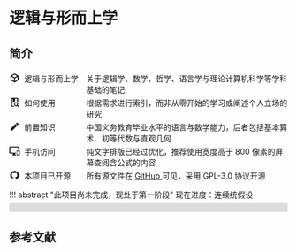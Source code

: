 # 逻辑与形而上学

## 简介

<div class="entry start">
    <img src="assets/icons/cube-outline.svg" style="width: 1.2rem" />
    <div class="sub-entry">
        <div class="caption">逻辑与形而上学</div>
        <div class="value">
            关于逻辑学、数学、哲学、语言学与理论计算机科学等学科基础的笔记
        </div>
    </div>
</div>

<div class="entry start">
    <img src="assets/icons/book-search-outline.svg" style="width: 1.2rem" />
    <div class="sub-entry">
        <div class="caption">如何使用</div>
        <div class="value">
            根据需求进行索引，而非从零开始的学习或阐述个人立场的研究
        </div>
    </div>
</div>

<div class="entry start">
    <img src="assets/icons/pencil.svg" style="width: 1.2rem" />
    <div class="sub-entry">
        <div class="caption">前置知识</div>
        <div class="value">
            中国义务教育毕业水平的语言与数学能力，后者包括基本算术、初等代数与直观几何
        </div>
    </div>
</div>

<div class="entry start">
    <img src="assets/icons/monitor-cellphone.svg" style="width: 1.2rem" />
    <div class="sub-entry">
        <div class="caption">手机访问</div>
        <div class="value">
            纯文字排版已经过优化，推荐使用宽度高于 800 像素的屏幕查阅含公式的内容
        </div>
    </div>
</div>

<div class="entry start">
    <img src="assets/icons/github.svg" style="width: 1.2rem" />
    <div class="sub-entry">
        <div class="caption">本项目已开源</div>
        <div class="value">
            所有源文件在 <a href="https://github.com/ShiinaHiiragi/note/" target="_blank"> GitHub </a> 可见，采用 GPL-3.0 协议开源
        </div>
    </div>
</div>

!!! abstract "此项目尚未完成，现处于第一阶段"
    <label> 现在进度：连续统假设 </label>
    <div class="progress-container">
        <div class="progress-percentage"> </div>
    </div>

## 参考文献

<div class="ref"> </div>

<script>
const refList = [
    {
        author: ["华东师范大学哲学系逻辑学教研室"],
        title: "形式逻辑",
        type: "M",
        year: 2016,
        page: [1, 193],
        press: "华东师大出版社",
        locate: "上海"
    },
    {
        author: ["[英]Julian Baggini", "[美]Peter S. Fosl"],
        title: "简单的哲学",
        type: "M",
        year: 2016,
        page: [1, 266],
        trans: ["陶涛"],
        press: "中国人民大学出版社",
        locate: "北京"
    },
    {
        author: ["[英]Patrick J. Hurley"],
        title: "简明逻辑学导论",
        type: "M",
        year: 2010,
        page: [85, 140],
        trans: ["陈波", "宋文淦", "熊力文", "谷振诣"],
        press: "世界图书出版公司",
        locate: "北京"
    },
    {
        author: ["Robin Turner", "Nick Nicholas"],
        title: "Lojban For Beginners",
        type: "DB/OL",
        page: [1, 185]
    },
    {
        author: ["John W. Cowan"],
        title: "The Complete Lojban Language",
        type: "M",
        page: [489, 503],
        year: 2016,
        press: "Logical Language Group, Incorporated",
        locate: "Fairfax"
    },
    {
        author: ["Leonardo de Moura", "Sebastian Ullrich"],
        title: "The Lean 4 Theorem Prover and Programming Language",
        type: "DB/OL",
        page: [1, 11]
    },
    {
        author: ["David Thrane Christiansen"],
        title: "Functional Programming in Lean",
        type: "DB/OL",
        page: [1, 437]
    },
    {
        author: ["Jeremy Avigad", "Leonardo de Moura", "Soonho Kong", "Sebastian Ullrich"],
        title: "Theorem Proving in Lean 4",
        type: "DB/OL",
        page: [1, 194]
    },
    {
        author: ["Arthur Paulino", "Damiano Testa", "Edward Ayers", "Evgenia Karunus", "Henrik Böving", "Jannis Limperg", "Siddhartha Gadgil", "Siddharth Bhat"],
        title: "Metaprogramming in Lean 4",
        type: "DB/OL",
        page: [1, 103]
    },
    {
        author: ["Microsoft Corporation"],
        title: "Lean Manual",
        type: "DB/OL",
        page: [1, 154]
    },
    {
        author: ["蔡曙山"],
        title: "认知科学导论",
        type: "M",
        year: 2021,
        page: [1, 697],
        press: "人民出版社",
        locate: "北京"
    },
    {
        author: ["[英]Julian Baggini", "[美]Peter S. Fosl"],
        title: "好用的哲学",
        type: "M",
        year: 2016,
        page: [1, 273],
        trans: ["陶涛"],
        press: "中国人民大学出版社",
        locate: "北京"
    },
    {
        author: ["[美]Robert C. Solomon"],
        title: "大问题：简明哲学导论",
        type: "M",
        year: 2018,
        page: [413, 435],
        trans: ["张卜天"],
        press: "清华大学出版社",
        locate: "北京"
    },
    {
        author: ["赵毅衡"],
        title: "符号学：原理与推演",
        type: "M",
        year: 2016,
        page: [1, 390],
        press: "南京大学出版社",
        locate: "南京"
    },
    {
        author: ["陈波"],
        title: "逻辑哲学",
        type: "M",
        year: 2006,
        page: [1, 364],
        press: "北京大学出版社",
        locate: "北京"
    },
    {
        author: ["[美]Stewart Shapiro"],
        title: "数学哲学：对数学的思考",
        type: "M",
        year: 2009,
        page: [1, 281],
        trans: ["郝兆宽", "杨睿之"],
        press: "复旦大学出版社",
        locate: "上海"
    },
    {
        author: ["马明辉"],
        title: "结构证明论",
        type: "M",
        year: 2019,
        page: [1, 252],
        press: "科学出版社",
        locate: "北京",
        plot: 28
    },
    {
        author: ["张清宇"],
        title: "逻辑哲学九章",
        type: "M",
        year: 2004,
        page: [234, 264],
        press: "江苏人民出版社",
        locate: "南京"
    },
    {
        author: ["J. P. Aguilera"],
        title: "The Order of Reflection",
        type: "J",
        page: [1, 21],
        year: 2019,
        arXiv: "1906.11769"
    },
    {
        author: ["David Madore"],
        title: "A Zoo of Ordinals",
        type: "DB/OL",
        page: [1, 10]
    },
    {
        author: ["姚宁远"],
        title: "初等模型论",
        type: "M",
        page: [1, 229],
        press: "复旦大学出版社",
        locate: "上海",
        year: 2018
    },
    {
        author: ["郝兆宽", "杨睿之", "杨跃"],
        title: "递归论：算法与随机性基础",
        type: "M",
        page: [1, 191],
        press: "复旦大学出版社",
        locate: "上海",
        year: 2018
    },
    {
        author: ["[美]Thomas H. Cormen", "[美]Charles E. Leiserson", "[美]Ronald L. Rivest", "[美]Clifford Stein"],
        title: "算法导论",
        type: "M",
        year: 2013,
        page: [25, 36],
        trans: ["殷建平", "徐云", "王刚", "刘晓光", "苏明", "邹恒明", "王宏志"],
        press: "机械工业出版社",
        locate: "上海"
    },
    {
        author: ["[美]Michael Sipser"],
        title: "计算理论导引",
        type: "M",
        year: 2020,
        page: [174, 246],
        trans: ["唐常杰", "陈鹏", "向勇", "刘齐宏"],
        press: "机械工业出版社",
        locate: "上海"
    },
    {
        author: ["郝兆宽", "杨睿之", "杨跃"],
        title: "数理逻辑：证明及其限度",
        type: "M",
        page: [1, 236],
        press: "复旦大学出版社",
        locate: "上海",
        year: 2014
    },
    {
        author: ["田中一之"],
        title: "逆数学と 2 階算術",
        type: "M",
        year: 2018,
        page: [1, 105],
        press: "河合文化教育研究所",
        locate: "名古屋"
    },
    {
        author: ["郝兆宽", "杨跃"],
        title: "集合论：对无穷概念的探索",
        type: "M",
        year: 2014,
        page: [1, 237],
        press: "复旦大学出版社",
        locate: "上海",
        plot: 183
    },
    {
        author: ["杨睿之"],
        title: "作为哲学的数理逻辑",
        type: "M",
        year: 2016,
        page: [1, 182],
        press: "复旦大学出版社",
        locate: "上海",
        plot: 95
    },
    {
        author: ["李文威"],
        title: "代数学方法",
        type: "M",
        year: 2018,
        page: [11, 26],
        press: "高等教育出版社",
        locate: "北京"
    },
    {
        author: ["周焕山"],
        title: "初等代数研究",
        type: "M",
        year: 2014,
        page: [56, 377],
        press: "高等教育出版社",
        locate: "北京"
    },
    {
        author: ["胡典顺", "徐汉文"],
        title: "初等数论",
        type: "M",
        year: 2017,
        page: [1, 151],
        press: "科学出版社",
        locate: "北京"
    },
    {
        author: ["张巍", "阚海斌", "倪卫明"],
        title: "线性代数",
        type: "M",
        year: 2016,
        page: [1, 186],
        press: "科学出版社",
        locate: "北京"
    },
    {
        author: ["张贤达"],
        title: "矩阵分析与应用",
        type: "M",
        year: 2013,
        page: [143, 151],
        press: "清华大学出版社",
        locate: "北京"
    },
    {
        author: ["Terence Parr", "Jeremy Howard"],
        title: "The Matrix Calculus You Need for Deep Learning",
        type: "J",
        page: [1, 33],
        year: 2018,
        arXiv: "1802.01528"
    },
    {
        author: ["フィッシュ"],
        title: "巨大数論",
        type: "M",
        year: 2018,
        page: [1, 258],
        press: "株式会社インプレス R&D",
        locate: "東京"
    },
    {
        author: ["曹知秋"],
        title: "大数理论",
        type: "DB/OL",
        page: [1, 1524],
        plot: 1524 - 32
    },
    {
        author: ["顾沛", "邓少强"],
        title: "简明抽象代数",
        type: "M",
        year: 2003,
        page: [1, 126],
        press: "高等教育出版社",
        locate: "北京"
    },
    {
        author: ["[苏]М. М. По́стников"],
        title: "几何讲义：解析几何",
        type: "M",
        year: 1992,
        page: [1, 44],
        trans: ["周友成"],
        press: "高等教育出版社",
        locate: "北京"
    },
    {
        author: ["项武义", "王申怀", "潘养廉"],
        title: "古典几何学",
        type: "M",
        year: 2014,
        page: [41, 54],
        press: "高等教育出版社",
        locate: "北京"
    },
    {
        author: ["徐利治"],
        title: "现代数学手册·经典数学卷",
        type: "M",
        year: 2000,
        page: [905, 1040],
        press: "华中科技大学出版社",
        locate: "武汉"
    },
    {
        author: ["数理化自学丛书编委会"],
        title: "平面解析几何",
        type: "M",
        year: 1965,
        page: [1, 407],
        press: "上海科学技术出版社",
        locate: "上海"
    },
    {
        author: ["[德]Eberhard Zeidler"],
        title: "数学指南：实用数学手册",
        type: "M",
        year: 2012,
        page: [787, 798],
        trans: ["李文林"],
        press: "科学出版社",
        locate: "北京"
    },
    {
        author: ["吕林根", "徐子道"],
        title: "解析几何",
        type: "M",
        year: 2006,
        page: [1, 295],
        press: "高等教育出版社",
        locate: "北京"
    },
    {
        author: ["梅向明", "刘增贤", "王汇淳", "王智秋"],
        title: "高等几何",
        type: "M",
        year: 2020,
        page: [1, 151],
        press: "高等教育出版社",
        locate: "北京"
    },
    {
        author: ["彭家贵", "陈卿"],
        title: "微分几何",
        type: "M",
        year: 2002,
        page: [3, 152],
        press: "高等教育出版社",
        locate: "北京"
    },
    {
        author: ["熊金城"],
        title: "点集拓扑讲义",
        type: "M",
        year: 2020,
        page: [1, 162],
        press: "高等教育出版社",
        locate: "北京"
    },
    {
        author: ["赵一鸣", "阚海斌", "吴永辉"],
        title: "离散数学",
        type: "M",
        year: 2011,
        page: [2, 221],
        press: "人民邮电出版社",
        locate: "北京"
    },
    {
        author: ["欧阳光中", "朱学炎", "金福临", "陈传璋"],
        title: "数学分析",
        type: "M",
        page: [1, 430],
        year: 2018,
        press: "高等教育出版社",
        locate: "北京"
    },
    {
        author: ["陈纪修", "於崇华", "金路"],
        title: "数学分析",
        type: "M",
        page: [424, 638],
        year: 2019,
        press: "高等教育出版社",
        locate: "北京"
    },
    {
        author: ["程其襄", "张奠宙", "胡善文", "薛以峰"],
        title: "实变函数与泛函分析基础",
        type: "M",
        page: [1, 221],
        year: 2019,
        press: "高等教育出版社",
        locate: "北京"
    },
    {
        author: ["潘永亮", "汪琥庭", "汪芳庭", "宋立功"],
        title: "复变函数",
        type: "M",
        page: [1, 175],
        year: 2004,
        press: "科学出版社",
        locate: "北京"
    },
    {
        author: ["汪嘉冈"],
        title: "现代概率论基础",
        type: "M",
        page: [1, 165],
        year: 2005,
        press: "复旦大学出版社",
        locate: "上海"
    },
    {
        author: ["苏淳", "冯群强"],
        title: "概率论",
        type: "M",
        page: [1, 292],
        year: 2020,
        press: "科学出版社",
        locate: "北京"
    },
    {
        author: ["李贤平"],
        title: "概率论基础",
        type: "M",
        page: [1, 391],
        year: 2010,
        press: "高等教育出版社",
        locate: "北京"
    },
    {
        author: ["平冈和幸", "堀玄"],
        title: "程序员的数学 ② 概率统计",
        type: "M",
        year: 2015,
        page: [1, 403],
        trans: ["陈篠烟"],
        press: "人民邮电出版社",
        locate: "北京"
    },
    {
        author: ["Rob Nederpelt", "Herman Geuvers"],
        title: "Type Theory and Formal Proof",
        type: "M",
        page: [1, 409],
        year: 2014,
        press: "Cambridge University Press",
        locate: "Cambridge"
    },
    {
        author: ["Hanne Riis Nielson", "Flemming Nielson"],
        title: "Semantics with Applications: an Appetizer",
        type: "M",
        page: [1, 254],
        year: 2007,
        press: "Springer Science & Business Media",
        locate: "London"
    },
    {
        author: ["陈有祺"],
        title: "形式语言与自动机",
        type: "M",
        page: [1, 227],
        year: 2008,
        press: "机械工业出版社",
        locate: "上海"
    },
    {
        author: ["蔡曙山", "邹崇理"],
        title: "自然语言形式理论研究",
        type: "M",
        page: [1, 551],
        year: 2010,
        press: "人民出版社",
        locate: "北京"
    }
];

window.todo = new Array();
const [plot, total] = refList.reduce(([plot, total], item) => {
    item.total = item.page[1] - item.page[0] + 1;
    item.plot = item.plot ?? item.total;
    item.percent = (100 * item.plot / item.total).toFixed(2) + "%";
    if (item.plot < item.total) {
        window.todo.push({
            title: item.title,
            percentage: item.percent,
            remains: item.total - item.plot
        })
    }
    plot += item.plot;
    total += item.total;
    return [plot, total];
}, [0, 0]);
const progress = (100 * plot / total);
const progressBar = document.querySelector(".progress-percentage");
progressBar.innerText = progress.toFixed(2) + "%";
progressBar.style.width = progress.toFixed(0) + "%";

console.log(
    "%cInput `todo` to view unfinished references.",
    "color: #C41C1C;"
)

const renderRef = (query, filterCond) => {
refList
    .filter(filterCond)
    .map((item => {
        const catRef = (item) => {
            const { author, title, type, page } = item;
            const { year } = item;

            const { trans, press, locate } = item;
            const { journal, section, arXiv } = item;
            result = `${author.join(", ")}. ` + `${title} [${type}]. `

            switch (type) {
                case "M":
                    return result +
                        (trans ? `${trans.join(",")},译. ` : ``) +
                        `${press}:${locate}, ${year}.`
                    break;
                case "J":
                    return result + (
                        arXiv === undefined
                        ? `${journal}, ${year}, ${section}.`
                        : `arXiv:${arXiv}, ${year}.`
                    )
                    break;
                default:
                    // [DB/OL]
                    return result;
                    break;
            }
        };
        return catRef(item);
    }))
    .forEach((item, index) => {
        const newEntry = document.createElement("div");
        const newValue = document.createElement("div");
        const newIndex = document.createElement("div");
        newEntry.className = "entry";
        newValue.className = "value";
        newIndex.className = "index";
        newValue.innerText = item;
        newIndex.innerText = index + 1;
        newEntry.append(newIndex);
        newEntry.append(newValue);
        document.querySelector(query)?.append(newEntry);
    });
};

renderRef(".ref", (item) => item.plot);
</script>

<style>
.ref {
    display: flex;
    flex-direction: column;
}

.entry {
    display: flex;
    flex-direction: row;
}

.start {
    align-items: start;
    padding-top: 4px;
}

.sub-entry {
    display: flex;
    flex-grow: 1;
    flex-direction: row;
    padding-left: 8px;
}

@media (max-width: 800px) {
    .sub-entry {
        flex-direction: column;
    }
}

.caption {
    min-width: 8em;
    font-weight: var(--bold-font-weight);
}

.value {
    flex-grow: 1;
}

.index {
    min-width: 2.25em;
    margin-right: 0.75em;
    font-weight: var(--bold-font-weight);
    text-align: right;
}

.index:before {
    content: "[";
}

.index:after {
    content: "]";
}

.progress-container {
    margin-top: -8px;
    height: 16px;
    width: 100%;
    background-color: #ddd;
    border-radius: 0.1rem;
}

.progress-percentage {
    text-align: right;
    font-size: 12px;
    padding-right: 8px;
    line-height: 16px;
    background-color: rgb(32, 148, 243);
    border-radius: 0.1rem;
    color: white;
}
</style>
